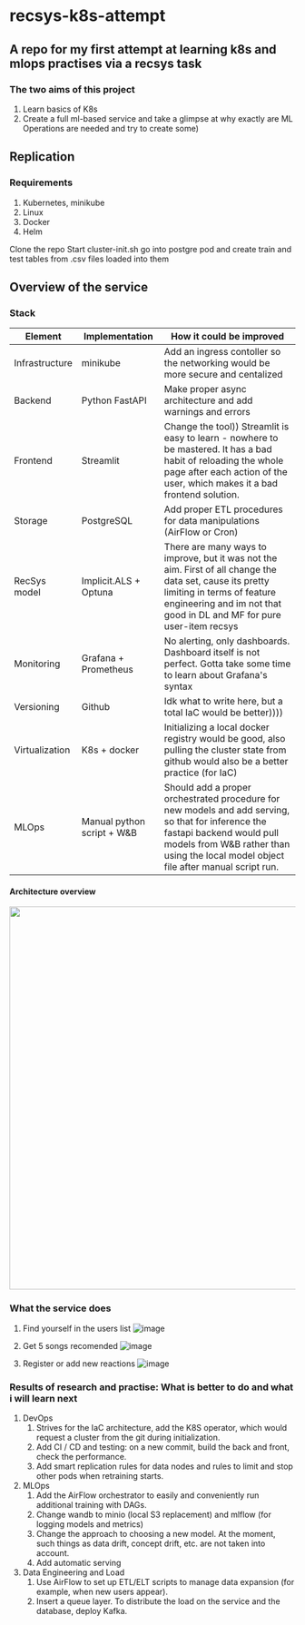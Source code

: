 # recsys-k8s-attempt
## A repo for my first attempt at learning k8s and mlops practises via a recsys task


### The two aims of this project
1. Learn basics of K8s
2. Create a full ml-based service and take a glimpse at why exactly are ML Operations are needed and try to create some)

## Replication
### Requirements
1. Kubernetes, minikube
2. Linux
3. Docker
4. Helm
   
Clone the repo
Start cluster-init.sh
go into postgre pod and create train and test tables from .csv files loaded into them

## Overview of the service
### Stack
| Element | Implementation | How it could be improved |
| ------- | -------------- | --------------- |
| Infrastructure | minikube | Add an ingress contoller so the networking would be more secure and centalized |
| Backend | Python FastAPI | Make proper async architecture and add warnings and errors |
| Frontend | Streamlit | Change the tool)) Streamlit is easy to learn - nowhere to be mastered. It has a bad habit of reloading the whole page after each action of the user, which makes it a bad frontend solution. |
| Storage | PostgreSQL | Add proper ETL procedures for data manipulations (AirFlow or Cron) |
| RecSys model | Implicit.ALS + Optuna | There are many ways to improve, but it was not the aim. First of all change the data set, cause its pretty limiting in terms of feature engineering and im not that good in DL and MF for pure user-item recsys |  
| Monitoring | Grafana + Prometheus | No alerting, only dashboards. Dashboard itself is not perfect. Gotta take some time to learn about Grafana's syntax |
| Versioning | Github | Idk what to write here, but a total IaC would be better)))) |
| Virtualization | K8s + docker | Initializing a local docker registry would be good, also pulling the cluster state from github would also be a better practice (for IaC) |
| MLOps | Manual python script + W&B | Should add a proper orchestrated procedure for new models and add serving, so that for inference the fastapi backend would pull models from W&B rather than using the local model object file after manual script run. |

#### Architecture overview
<img src="https://github.com/orson88/recsys-k8s-attempt/assets/62896830/64a9c291-0655-4321-8a51-8f3ea6326f97)https://github.com/orson88/recsys-k8s-attempt/assets/62896830/64a9c291-0655-4321-8a51-8f3ea6326f97" width="800" height="675">

### What the service does
1) Find yourself in the users list
![image](https://github.com/orson88/recsys-k8s-attempt/assets/62896830/cf3cf82c-4440-4712-a1f7-26fdbe5291dd)

2) Get 5 songs recomended
![image](https://github.com/orson88/recsys-k8s-attempt/assets/62896830/afa5332f-81a5-4133-ad02-162fe0b15e4e)

3) Register or add new reactions
![image](https://github.com/orson88/recsys-k8s-attempt/assets/62896830/fa6c5231-aa39-4baa-8d59-68d936a0b72f)


### Results of research and practise: What is better to do and what i will learn next
1. DevOps
   1. Strives for the IaC architecture, add the K8S operator, which would request a cluster from the git during initialization.
   2. Add CI / CD and testing: on a new commit, build the back and front, check the performance.
   3. Add smart replication rules for data nodes and rules to limit and stop other pods when retraining starts.
2. MLOps
   1. Add the AirFlow orchestrator to easily and conveniently run additional training with DAGs.
   2. Change wandb to minio (local S3 replacement) and mlflow (for logging models and metrics)
   3. Change the approach to choosing a new model. At the moment, such things as data drift, concept drift, etc. are not taken into account.
   4. Add automatic serving
3. Data Engineering and Load
   1. Use AirFlow to set up ETL/ELT scripts to manage data expansion (for example, when new users appear).
   2. Insert a queue layer. To distribute the load on the service and the database, deploy Kafka.
